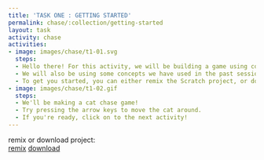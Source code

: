 ```yaml
---
title: 'TASK ONE : GETTING STARTED'
permalink: chase/:collection/getting-started
layout: task
activity: chase
activities:
- image: images/chase/t1-01.svg
  steps:
  - Hello there! For this activity, we will be building a game using conditionals, operators and variables!
  - We will also be using some concepts we have used in the past sessions.
  - To get you started, you can either remix the Scratch project, or download it from here.
- image: images/chase/t1-02.gif
  steps:
  - We'll be making a cat chase game!
  - Try pressing the arrow keys to move the cat around.
  - If you're ready, click on to the next activity!
---
```

<div class="content-download">
  <div class="info-text -large -bottom -top">
    remix or download project:
  </div>
  <a class="download-btn" href="https://scratch.mit.edu/projects/121354830/" target="_blank">remix</a>
  <a class="download-btn" href="{{site.baseurl}}/downloads/cat-chase.sb2">download</a>
</div>
